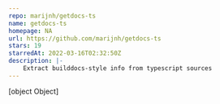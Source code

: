 ```yaml
---
repo: marijnh/getdocs-ts
name: getdocs-ts
homepage: NA
url: https://github.com/marijnh/getdocs-ts
stars: 19
starredAt: 2022-03-16T02:32:50Z
description: |-
    Extract builddocs-style info from typescript sources
---
```


[object Object]
